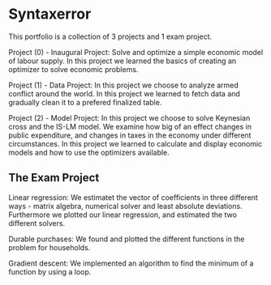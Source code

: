 # Syntaxerror

This portfolio is a collection of 3 projects and 1 exam project.

Project (0) - Inaugural Project: Solve and optimize a simple economic model of labour supply. In this project we learned the basics of creating an optimizer to solve economic problems.

Project (1) - Data Project: In this project we choose to analyze armed conflict around the world. In this project we learned to fetch data and gradually clean it to a prefered finalized table.

Project (2) - Model Project: In this project we choose to solve Keynesian cross and the IS-LM model. We examine how big of an effect changes in public expenditure, and changes in taxes in the economy under different circumstances. In this project we learned to calculate and display economic models and how to use the optimizers available.

## The Exam Project
Linear regression: We estimatet the vector of coefficients in three different ways - matrix algebra,  numerical solver and  least absolute deviations. Furthermore we plotted our linear regression, and estimated the two different solvers.

Durable purchases: We found and plotted the different functions in the problem for households. 

Gradient descent: We implemented an algorithm to find the minimum of a function by using a loop.
